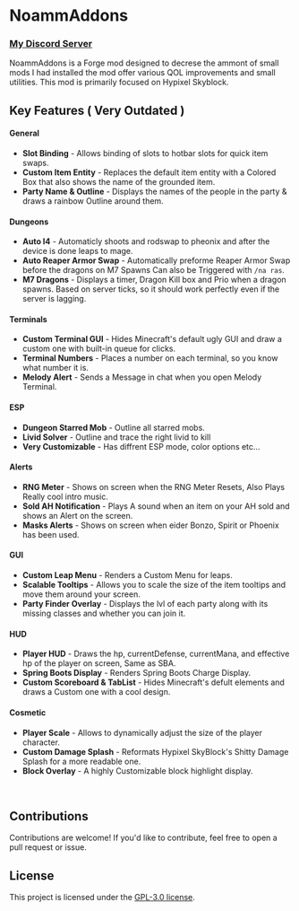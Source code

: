 # NoammAddons

### [My Discord Server](https://discord.gg/pj9mQGxMxB)

NoammAddons is a Forge mod designed to decrese the ammont of small mods I had installed
the mod offer various QOL improvements and small utilities.
This mod is primarily focused on Hypixel Skyblock.
</br>

## Key Features ( Very Outdated )

#### General

- **Slot Binding** - Allows binding of slots to hotbar slots for quick item swaps.
- **Custom Item Entity** - Replaces the default item entity with a Colored Box that also shows the name of the grounded item.
- **Party Name & Outline** - Displays the names of the people in the party & draws a rainbow Outline around them.

#### Dungeons

- **Auto I4** - Automaticly shoots and rodswap to pheonix and after the device is done leaps to mage.
- **Auto Reaper Armor Swap** - Automatically preforme Reaper Armor Swap before the dragons on M7 Spawns Can also be Triggered with ```/na ras```.
- **M7 Dragons** - Displays a timer, Dragon Kill box and Prio when a dragon spawns. Based on server ticks, so it should work perfectly even if the server is lagging.

#### Terminals

- **Custom Terminal GUI** - Hides Minecraft's default ugly GUI and draw a custom one with built-in queue for clicks.
- **Terminal Numbers** - Places a number on each terminal, so you know what number it is.
- **Melody Alert** - Sends a Message in chat when you open Melody Terminal.

#### ESP

- **Dungeon Starred Mob** - Outline all starred mobs.
- **Livid Solver** - Outline and trace the right livid to kill
- **Very Customizable** - Has diffrent ESP mode, color options etc...

#### Alerts

- **RNG Meter** - Shows on screen when the RNG Meter Resets, Also Plays Really cool intro music.
- **Sold AH Notification** - Plays A sound when an item on your AH sold and shows an Alert on the screen.
- **Masks Alerts** - Shows on screen when eider Bonzo, Spirit or Phoenix has been used.

#### GUI

- **Custom Leap Menu** - Renders a Custom Menu for leaps.
- **Scalable Tooltips** - Allows you to scale the size of the item tooltips and move them around your screen.
- **Party Finder Overlay** - Displays the lvl of each party along with its missing classes and whether you can join it.

#### HUD

- **Player HUD** - Draws the hp, currentDefense, currentMana, and effective hp of the player on screen, Same as SBA.
- **Spring Boots Display** - Renders Spring Boots Charge Display.
- **Custom Scoreboard & TabList** - Hides Minecraft's defult elements and draws a Custom one with a cool design.

#### Cosmetic

- **Player Scale** - Allows to dynamically adjust the size of the player character.
- **Custom Damage Splash** - Reformats Hypixel SkyBlock's Shitty Damage Splash for a more readable one.
- **Block Overlay** - A highly Customizable block highlight display.

</br>

## Contributions

Contributions are welcome! If you'd like to contribute, feel free to open a pull request or issue.
</br>

## License

This project is licensed under the [GPL-3.0 license](LICENSE).
